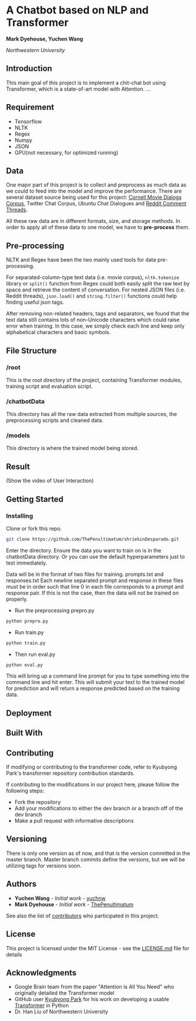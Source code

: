 # A Chatbot based on NLP and Transformer
**Mark Dyehouse, Yuchen Wang**

*Northwestern University*

## Introduction
This main goal of this project is to implement a chit-chat bot using Transformer, which is a state-of-art model with Attention. ...

## Requirement
* Tensorflow 
* NLTK
* Regex
* Numpy
* JSON
* GPU(not necessary, for optimized running)

## Data
One major part of this project is to collect and preprocess as much data as we could to feed into the model and improve the performance. There are several dataset source being used for this project: [Cornell Movie Dialogs Corpus](http://www.cs.cornell.edu/~cristian/Cornell_Movie-Dialogs_Corpus.html), Twitter Chat Corpus, Ubuntu Chat Dialogues and [Reddit Comment Threads](https://www.reddit.com/r/datasets/comments/3bxlg7/i_have_every_publicly_available_reddit_comment/).

All these raw data are in different formats, size, and storage methods. In order to apply all of these data to one model, we have to **pre-process** them.

## Pre-processing
NLTK and Regex have been the two mainly used tools for data pre-processing.

For separated-column-type text data (i.e. movie corpus), `nltk.tokenize` library or `split()` function from Regex could both easily split the raw text by space and retrieve the content of conversation. For nested JSON files (i.e. Reddit threads), `json.load()` and `string.filter()` functions could help finding useful json tags.

After removing non-related headers, tags and separators, we found that the text data still contains lots of non-Unicode characters which could raise error when training. In this case, we simply check each line and keep only alphabetical characters and basic symbols.

## File Structure
### /root
This is the root directory of the project, containing Transformer modules, training script and evaluation script.

### /chatbotData
This directory has all the raw data extracted from multiple sources, the preprocessing scripts and cleaned data.

### /models
This directory is where the trained model being stored.

## Result
(Show the video of User Interaction)

## Getting Started

### Installing

Clone or fork this repo.

```bash
git clone https://github.com/ThePenultimatum/shriekinDesparado.git
```

Enter the directory. Ensure the data you want to train on is in the chatbotData directory. Or you can use the default hyperparameters just to test immediately.

Data will be in the format of two files for training.
prompts.txt and responses.txt
Each newline separated prompt and response in these files must be in order such that line 0 in each file corresponds to a prompt and response pair. If this is not the case, then the data will not be trained on properly.

* Run the preprocessing prepro.py
```bash
python prepro.py
```

* Run train.py
```bash
python train.py
```

* Then run eval.py
```bash
python eval.py
```

This will bring up a command line prompt for you to type something into the command line and hit enter. This will submit your text to the trained model for prediction and will return a response predicted based on the training data.

## Deployment

## Built With

## Contributing

If modifying or contributing to the transformer code, refer to Kyubyong Park's transformer repository contribution standards.

If contributing to the modifications in our project here, please follow the following steps:
* Fork the repository
* Add your modifications to either the dev branch or a branch off of the dev branch
* Make a pull request with informative descriptions

## Versioning

There is only one version as of now, and that is the version committed in the master branch.
Master branch commits define the versions, but we will be utilizing tags for versions soon.

## Authors

* **Yuchen Wang** - *Initial work* - [yuchnw](https://github.com/yuchnw)
* **Mark Dyehouse** - *Initial work* - [ThePenultimatum](https://github.com/ThePenultimatum)

See also the list of [contributors](https://github.com/ThePenultimatum/shriekingDesparado/contributors) who participated in this project.

## License

This project is licensed under the MIT License - see the [LICENSE.md](LICENSE.md) file for details

## Acknowledgments

* Google Brain team from the paper "Attention is All You Need" who originally detailed the Transformer model
* GitHub user [Kyubyong Park](https://github.com/Kyubyong) for his work on developing a usable [Transformer](https://github.com/Kyubyong/transformer) in Python
* Dr. Han Liu of Northwestern University

